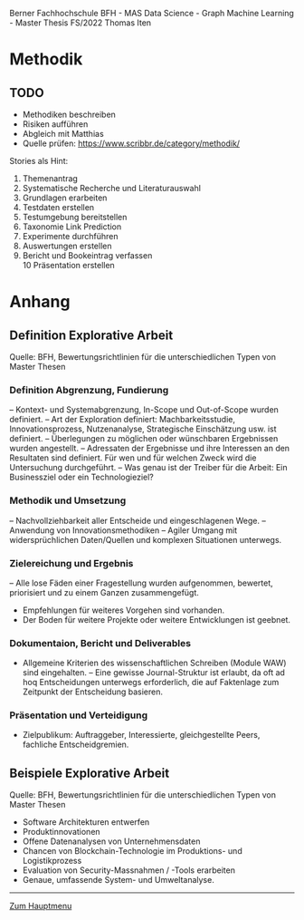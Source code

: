 Berner Fachhochschule BFH - MAS Data Science - Graph Machine Learning - Master Thesis FS/2022 Thomas Iten

# Methodik
 

## TODO

- Methodiken beschreiben
- Risiken aufführen
- Abgleich mit Matthias
- Quelle prüfen: https://www.scribbr.de/category/methodik/


Stories als Hint:

1. Themenantrag   
2. Systematische Recherche und Literaturauswahl
3. Grundlagen erarbeiten                    
4. Testdaten erstellen                      
5. Testumgebung bereitstellen               
6. Taxonomie Link Prediction                
7. Experimente durchführen                  
8. Auswertungen erstellen                   
9. Bericht und Bookeintrag verfassen        
10 Präsentation erstellen                   






# Anhang

## Definition Explorative Arbeit
Quelle: BFH, Bewertungsrichtlinien für die unterschiedlichen Typen von Master Thesen

### Definition Abgrenzung, Fundierung
– Kontext- und Systemabgrenzung, In-Scope und Out-of-Scope wurden definiert.
– Art der Exploration definiert: Machbarkeitsstudie, Innovationsprozess, Nutzenanalyse, Strategische Einschätzung usw. ist definiert.
– Überlegungen zu möglichen oder wünschbaren Ergebnissen wurden angestellt.
– Adressaten der Ergebnisse und ihre Interessen an den Resultaten sind definiert. Für wen und für welchen Zweck wird die Untersuchung durchgeführt. 
– Was genau ist der Treiber für die Arbeit: Ein Businessziel oder ein Technologieziel?

### Methodik und Umsetzung
– Nachvollziehbarkeit aller Entscheide und eingeschlagenen Wege.
– Anwendung von Innovationsmethodiken
– Agiler Umgang mit widersprüchlichen Daten/Quellen und komplexen Situationen unterwegs.

### Zielereichung und Ergebnis
– Alle lose Fäden einer Fragestellung wurden aufgenommen, bewertet, priorisiert und zu 
einem Ganzen zusammengefügt.
- Empfehlungen für weiteres Vorgehen sind vorhanden. 
- Der Boden für weitere Projekte oder weitere Entwicklungen ist geebnet.

### Dokumentaion, Bericht und Deliverables
- Allgemeine Kriterien des wissenschaftlichen Schreiben (Module WAW) sind eingehalten.
– Eine gewisse Journal-Struktur ist erlaubt, da oft ad hoq Entscheidungen unterwegs erforderlich, die auf Faktenlage zum Zeitpunkt der Entscheidung basieren.

### Präsentation und Verteidigung
- Zielpublikum: Auftraggeber, Interessierte, gleichgestellte Peers, fachliche Entscheidgremien.


## Beispiele Explorative Arbeit
Quelle: BFH, Bewertungsrichtlinien für die unterschiedlichen Typen von Master Thesen


- Software Architekturen entwerfen
- Produktinnovationen
- Offene Datenanalysen von Unternehmensdaten 
- Chancen von Blockchain-Technologie im Produktions- und Logistikprozess 
- Evaluation von Security-Massnahmen / -Tools erarbeiten
- Genaue, umfassende System- und Umweltanalyse. 

---
[Zum Hauptmenu](../README.md)
